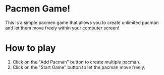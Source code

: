 # Pacmen Game!
This is a simple pacmen game that allows you to create unlimited pacman and let them move freely within your computer screen!

# How to play
1. Click on the "Add Pacman" button to create multiple pacman.
2. Click on the "Start Game" button to let the pacman move freely.
